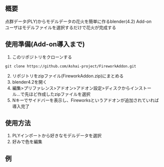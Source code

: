 ## 概要
点群データ(PLY)からモデルデータの花火を簡単に作るblender(4.2) Add-on  
ユーザはモデルファイルを選択するだけで花火が完成する
## 使用準備(Add-on導入まで)
1. このリポジトリをクローンする  
```
git clone https://github.com/Ashai-project/FireworkAddon.git
```
2. リポジトリをzipファイル(FireworkAddon.zip)にまとめる
3. blender4.2を開く
4. 編集>プリファレンス>アドオン>アドオン設定>ディスクからインストール...で先ほど作成したzipファイルを選択
5. Nキーでサイドバーを表示し、Fireworksというアドオンが追加されていれば導入完了

## 使用方法
1. PLYインポートから好きなモデルデータを選択
2. 好みで色を編集

## 例